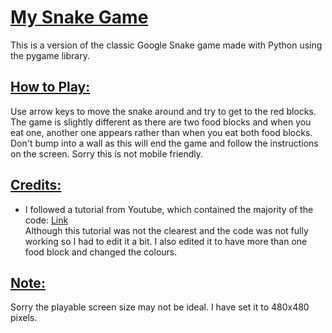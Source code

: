 # <ins>My Snake Game<ins>
This is a version of the classic Google Snake game made with Python using the pygame library.

## <ins>How to Play:<ins>
Use arrow keys to move the snake around and try to get to the red blocks. The game is slightly different as there are two food blocks and when you eat one, another one appears rather than when you eat both food blocks. Don't bump into a wall as this will end the game and follow the instructions on the screen.
Sorry this is not mobile friendly.

## <ins>Credits:<ins>
- I followed a tutorial from Youtube, which contained the majority of the code: [Link](https://www.youtube.com/watch?v=9bBgyOkoBQ0&t=1s&pp=ygUMcHlnYW1lIHNuYWtl) \
Although this tutorial was not the clearest and the code was not fully working so I had to edit it a bit. I also edited it to have more than one food block and changed the colours.

## <ins>Note:<ins>
Sorry the playable screen size may not be ideal. I have set it to 480x480 pixels.
